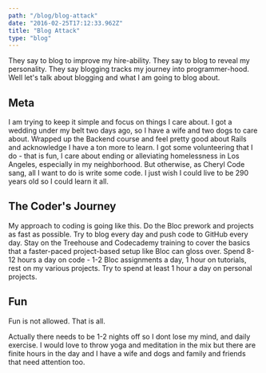 ```yaml
---
path: "/blog/blog-attack"
date: "2016-02-25T17:12:33.962Z"
title: "Blog Attack"
type: "blog"
---
```


They say to blog to improve my hire-ability. They say to blog to reveal my personality. They say blogging tracks my journey into programmer-hood. Well let's talk about blogging and what I am going to blog about.

## Meta
I am trying to keep it simple and focus on things I care about. I got a wedding under my belt two days ago, so I have a wife and two dogs to care about. Wrapped up the Backend course and feel pretty good about Rails and acknowledge I have a ton more to learn. I got some volunteering that I do - that is fun, I care about ending or alleviating homelessness in Los Angeles, especially in my neighborhood. But otherwise, as Cheryl Code sang, all I want to do is write some code. I just wish I could live to be 290 years old so I could learn it all.

## The Coder's Journey
My approach to coding is going like this. Do the Bloc prework and projects as fast as possible. Try to blog every day and push code to GitHub every day. Stay on the Treehouse and Codecademy training to cover the basics that a faster-paced project-based setup like Bloc can gloss over. Spend 8-12 hours a day on code - 1-2 Bloc assignments a day, 1 hour on tutorials, rest on my various projects. Try to spend at least 1 hour a day on personal projects.

## Fun
Fun is not allowed. That is all.

Actually there needs to be 1-2 nights off so I dont lose my mind, and daily exercise. I would love to throw yoga and meditation in the mix but there are finite hours in the day and I have a wife and dogs and family and friends that need attention too.
